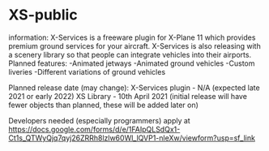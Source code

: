 # XS-public

information:
X-Services is a freeware plugin for X-Plane 11 which provides premium ground services for your aircraft.
X-Services is also releasing with a scenery library so that people can integrate vehicles into their airports.
Planned features:
-Animated jetways
-Animated ground vehicles
-Custom liveries
-Different variations of ground vehicles

Planned release date (may change):
X-Services plugin - N/A (expected late 2021 or early 2022)
XS Library - 10th April 2021 (initial release will have fewer objects than planned, these will be added later on)

Developers needed (especially programmers) apply at https://docs.google.com/forms/d/e/1FAIpQLSdQx1-Ct1s_QTWyQjq7qyj26ZRRh8lzlw60Wl_lQVP1-nleXw/viewform?usp=sf_link

